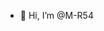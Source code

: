 - 👋 Hi, I’m @M-R54

<!---
M-R54/M-R54 is a ✨ special ✨ repository because its `README.md` (this file) appears on your GitHub profile.
You can click the Preview link to take a look at your changes.
--->
